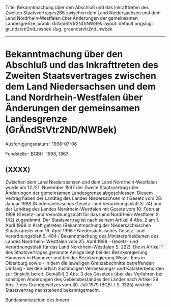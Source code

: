 Title: Bekanntmachung über den Abschluß und das Inkrafttreten des Zweiten Staatsvertrages266
  zwischen dem Land Niedersachsen und dem Land Nordrhein-Westfalen über Änderungen
  der gemeinsamen Landesgrenze
jurabk: GrÄndStVtr2ND/NWBek
layout: default
origslug: gr_ndstvtr2nd_nwbek
slug: graendstvtr2nd_nwbek

---

# Bekanntmachung über den Abschluß und das Inkrafttreten des Zweiten Staatsvertrages zwischen dem Land Niedersachsen und dem Land Nordrhein-Westfalen über Änderungen der gemeinsamen Landesgrenze (GrÄndStVtr2ND/NWBek)

Ausfertigungsdatum
:   1998-07-06

Fundstelle
:   BGBl I: 1998, 1867



## (XXXX)

Zwischen dem Land Niedersachsen und dem Land Nordrhein-Westfalen wurde
am 12./21. November 1997 der Zweite Staatsvertrag über Änderungen der
gemeinsamen Landesgrenze abgeschlossen. Diesem Vertrag haben der
Landtag des Landes Niedersachsen mit Gesetz vom 28. Januar 1998
(Niedersächsisches Gesetz- und Verordnungsblatt S. 74) und der Landtag
des Landes Nordrhein-Westfalen mit Gesetz vom 10. Februar 1998
(Gesetz- und Verordnungsblatt für das Land Nordrhein-Westfalen S. 142)
zugestimmt.
Der Staatsvertrag ist nach seinem Artikel 4 Abs. 2 am 1. April 1998 in
Kraft getreten (Bekanntmachung der Niedersächsischen Staatskanzlei vom
16\. April 1998 - Niedersächsisches Gesetz- und Verordnungsblatt S. 484
/ Bekanntmachung des Ministerpräsidenten des Landes Nordrhein-
Westfalen vom 25. April 1998 - Gesetz- und Verordnungsblatt für das
Land Nordrhein-Westfalen S. 222).
Die in Artikel 1 des Staatsvertrages genannte Anlage liegt bei der
Bezirksregierung Hannover in Hannover und bei der Bezirksregierung
Weser-Ems in Oldenburg sowie - in dem die jeweiligen Grenzabschnitte
betreffenden Umfang - bei den örtlich zuständigen Vermessungs- und
Katasterbehörden zur Einsicht bereit.
Gemäß § 2 Abs. 3 des Gesetzes über das Verfahren bei sonstigen
Änderungen des Gebietsbestandes der Länder nach Artikel 29 Abs. 7 des
Grundgesetzes vom 30. Juli 1979 (BGBl. I S. 1325) wird der
Staatsvertrag nachstehend bekanntgemacht.

Bundesministerium des Innern

